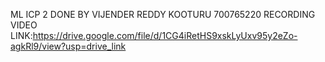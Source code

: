 ML ICP 2 
DONE BY VIJENDER REDDY KOOTURU 
700765220
RECORDING VIDEO LINK:https://drive.google.com/file/d/1CG4iRetHS9xskLyUxv95y2eZo-agkRl9/view?usp=drive_link
